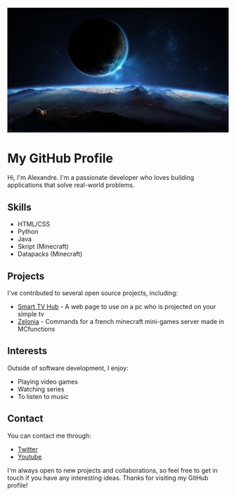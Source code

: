 ![Aperçu de mon dépôt](background_2.jpg)

# My GitHub Profile

Hi, I'm Alexandre. I'm a passionate developer who loves building applications that solve real-world problems.

## Skills

* HTML/CSS
* Python
* Java
* Skript (Minecraft)
* Datapacks (Minecraft)

## Projects

I've contributed to several open source projects, including:

* [Smart TV Hub](https://github.com/Darkin88/SmartTVHub) - A web page to use on a pc who is projected on your simple tv
* [Zelonia](https://github.com/Darkin88/Zelonia) - Commands for a french minecraft mini-games server made in MCfunctions

## Interests

Outside of software development, I enjoy:

* Playing video games
* Watching series
* To listen to music

## Contact

You can contact me through:

* [Twitter](https://twitter.com/Darkin8888)
* [Youtube](https://www.youtube.com/@darkin8888)

I'm always open to new projects and collaborations, so feel free to get in touch if you have any interesting ideas. Thanks for visiting my GitHub profile!
